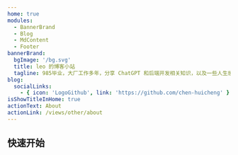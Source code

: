 ```yaml
---
home: true
modules:
  - BannerBrand
  - Blog
  - MdContent
  - Footer
bannerBrand:
  bgImage: '/bg.svg'
  title: leo 的博客小站
  tagline: 985毕业，大厂工作多年，分享 ChatGPT 和后端开发相关知识，以及一些人生感悟。
blog:
  socialLinks:
    - { icon: 'LogoGithub', link: 'https://github.com/chen-huicheng' }
isShowTitleInHome: true
actionText: About
actionLink: /views/other/about
---
```


## 快速开始
